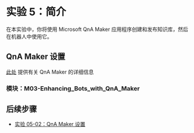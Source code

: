﻿---
lab:
    title: '实验 5：简介'
    module: '模块 3:使用 QnA Maker 增强机器人'
---

# 实验 5：简介

在本实验中，你将使用 Microsoft QnA Maker 应用程序创建和发布知识库，然后在机器人中使用它。

## QnA Maker 设置

[此处](https://docs.microsoft.com/zh-cn/azure/cognitive-services/qnamaker/overview/overview) 提供有关 QnA Maker 的详细信息

### 模块：M03-Enhancing_Bots_with_QnA_Maker

## 后续步骤

-   [实验 05-02：QnA Maker 设置](../Lab5-QnA/02-QnAMaker_Setup.md)
